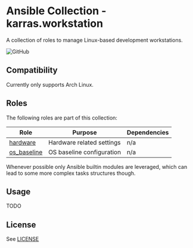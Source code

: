 # Ansible Collection - karras.workstation

A collection of roles to manage Linux-based development workstations.

![GitHub](https://github.com/karras/ansible-collection-workstation/workflows/Test/badge.svg?branch=main)

## Compatibility

Currently only supports Arch Linux.

## Roles

The following roles are part of this collection:

| Role                                | Purpose                   | Dependencies |
| ----------------------------------- | ------------------------- | ------------ |
| [hardware](./roles/hardware)        | Hardware related settings | n/a          |
| [os\_baseline](./roles/os_baseline) | OS baseline configuration | n/a          |

Whenever possible only Ansible builtin modules are leveraged, which can lead to
some more complex tasks structures though.

## Usage

TODO

## License

See [LICENSE](./LICENSE)

